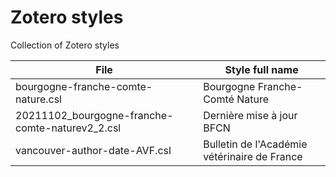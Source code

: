 # Zotero styles
 Collection of Zotero styles

| File | Style full name |
| --- | --- |
| bourgogne-franche-comte-nature.csl | Bourgogne Franche-Comté Nature |
| 20211102_bourgogne-franche-comte-naturev2_2.csl | Dernière mise à jour BFCN |
| vancouver-author-date-AVF.csl |Bulletin de l'Académie vétérinaire de France|


